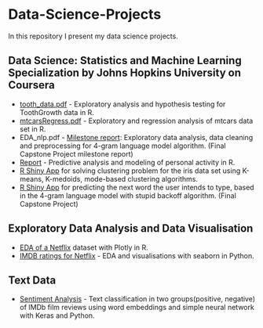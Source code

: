 # Data-Science-Projects

In this repository I present my data science projects.

## Data Science: Statistics and Machine Learning Specialization by Johns Hopkins University on Coursera

* [tooth_data.pdf](https://github.com/mykytazharov/Data-Science-Projects/blob/master/tooth_data.pdf)  - Exploratory analysis and hypothesis testing for ToothGrowth data in R.
* [mtcarsRegress.pdf](https://github.com/mykytazharov/Data-Science-Projects/blob/master/mtcarsRegress.pdf) - Exploratory and regression analysis of mtcars data set in R.
* EDA_nlp.pdf - [Milestone report](https://rpubs.com/kitazharov/573608): Exploratory data analysis, data cleaning and preprocessing for 4-gram language model algorithm. (Final Capstone Project milestone report)
* [Report](https://mykytazharov.github.io/personalActivityPrediction/) - Predictive analysis and modeling of personal activity in R. 
* [R Shiny App](https://mykytazharov.shinyapps.io/KMeansVisualisation/ ) for solving clustering problem for the iris data set using K-means, K-medoids, mode-based clustering algorithms.
* [R Shiny App](https://mykytazharov.shinyapps.io/SmartKeyBoardApp/) for predicting the next word the user intends to type, based in the 4-gram language model with stupid backoff algorithm. (Final Capstone Project)

## Exploratory Data Analysis and Data Visualisation

* [EDA of a Netflix](https://mykytazharov.github.io/netflixEDA/) dataset with Plotly in R.
* [IMDB ratings for Netflix](https://github.com/mykytazharov/netflixEDA/blob/master/netflix_imdb.ipynb) - EDA and visualisations with seaborn in Python. 

## Text Data

* [Sentiment Analysis](https://github.com/mykytazharov/IMDbReviewsSentimentAnalysis/blob/main/imdb-text-classification-embedding-nn-in-keras.ipynb) - Text classification in two groups(positive, negative) of IMDb film reviews using word embeddings and simple neural network with Keras and Python.
